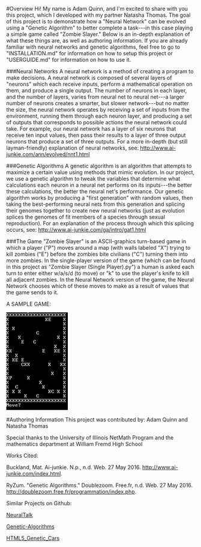 
#Overview
  Hi! My name is Adam Quinn, and I'm excited to share with you this project, which I developed with my partner Natasha Thomas. The goal of this project is to demonstrate how a "Neural Network" can be evolved using a "Genetic Algorithm" to better complete a task---in this case playing a simple game called "Zombie Slayer." Below is an in-depth explanation of what these things are, as well as authoring information. If you are already familiar with neural networks and genetic algorithms, feel free to go to "INSTALLATION.md" for information on how to setup this project or "USERGUIDE.md" for information on how to use it.
  
###Neural Networks
  A neural network is a method of creating a program to make decisions. A neural network is composed of several layers of "neurons" which each receive inputs, perform a mathematical operation on them, and produce a single output. The number of neurons in each layer, and the number of layers, varies from neural net to neural net---a larger number of neurons creates a smarter, but slower network---but no matter the size, the neural network operates by receiving a set of inputs from the environment, running them through each neuron layer, and producing a set of outputs that corresponds to possible actions the neural network could take. For example, our neural network has a layer of six neurons that receive ten input values, then pass their results to a layer of three output neurons that produce a set of three outputs.
  For a more in-depth (but still layman-friendly) explanation of neural networks, see: 
  http://www.ai-junkie.com/ann/evolved/nnt1.html
  
###Genetic Algorithms
  A genetic algorithm is an algorithm that attempts to maximize a certain value using methods that mimic evolution. In our project, we use a genetic algorithm to tweak the variables that determine what calculations each neuron in a neural net performs on its inputs---the better these calculations, the better the neural net's performance. Our genetic algorithm works by producing a "first generation" with random values, then taking the best-performing neural nets from this generation and splicing their genomes together to create new neural networks (just as evolution splices the genomes of fit members of a species through sexual reproduction). For an explanation of the process through which this splicing occurs, see: http://www.ai-junkie.com/ga/intro/gat1.html
  
###The Game
  "Zombie Slayer" is an ASCII-graphics turn-based game in which a player ("P") moves around a map (with walls labeled "X") trying to kill zombies ("E") before the zombies bite civilians ("C") turning them into more zombies. In the single-player version of the game (which can be found in this project as "Zombie Slayer (Single Player).py") a human is asked each turn to enter either w/a/s/d (to move) or "k" to use the player's knife to kill all adjacent zombies. In the Neural Network version of the game, the Neural Network chooses which of these moves to make as a result of values that the game sends to it.
  
  A SAMPLE GAME:
  
![Alt text](images/SampleGame.JPG "A Sample Game")


#Authoring Information
This project was contributed by: Adam Quinn and Natasha Thomas

Special thanks to the University of Illinois NetMath Program and the mathematics department at William Fremd High School

Works Cited:

  Buckland, Mat. Ai-junkie. N.p., n.d. Web. 27 May 2016. <http://www.ai-junkie.com/index.html>.

  RyZum. "Genetic Algorithms." Doublezoom. Free.fr, n.d. Web. 27 May 2016. <http://doublezoom.free.fr/programmation/index.php>.
  
Similar Projects on Github:

  [NeuralTalk](https://github.com/karpathy/neuraltalk)
  
  [Genetic-Algorithms](https://github.com/janmonschke/Genetic-Algorithms)
  
  [HTML5_Genetic_Cars](https://github.com/red42/HTML5_Genetic_Cars)
